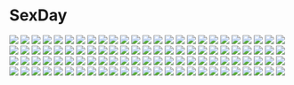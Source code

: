 # SexDay
![](https://konachan.com/jpeg/a49d92fff5242f985d079ab7b8789b75/Konachan.com%20-%20241590%20aliasing%20aqua_eyes%20blonde_hair%20dress%20headdress%20long_hair%20original%20petals%20ribbons%20umi_no_mizu%20wings.jpg)
![](https://konachan.com/jpeg/d7e0e9c5e71d0807b6c00a963e4e874b/Konachan.com%20-%20249120%206u_%28eternal_land%29%20bikini%20blue_hair%20blush%20gray%20long_hair%20love_live%21_sunshine%21%21%20pink_eyes%20swimsuit%20tsushima_yoshiko%20wristwear.jpg)
![](https://konachan.com/image/1a60a1c08c464f49b81bc190fc9b1b32/Konachan.com%20-%2043163%20ai_%28popotan%29%20bath%20mai%20mea%20mii%20nude%20popotan%20poyoyon_rokku%20unagi.jpg)
![](https://konachan.com/image/3cd0dde8d854bfa62985becda501f1c7/Konachan.com%20-%2026656%20artoria_pendragon_%28all%29%20bikini%20fate_%28series%29%20fate_stay_night%20saber%20swimsuit%20tohsaka_rin.jpg)
![](https://konachan.com/image/cf2e1b2dd2334789aacd39969d391a42/Konachan.com%20-%2095232%20animal_ears%20armor%20boots%20bunny_ears%20bunnygirl%20hat%20observerz%20original%20pink_hair%20red_hair.jpg)
![](https://konachan.com/image/89769050911538b5449d4cde43f215e0/Konachan.com%20-%2020761%20animal%20dog%20fullmetal_alchemist%20winry_rockbell.jpg)
![](https://konachan.com/image/4ec053ee5d6f2848341bb2d56d586c0d/Konachan.com%20-%2094340%20animal%20bird%20blue%20blue_eyes%20blue_hair%20book%20brown_hair%20dress%20joeian%20original%20pink_eyes%20school_uniform%20short_hair%20stairs%20summer_dress%20thighhighs.jpg)
![](https://konachan.com/image/b04283385d9c10fb6132f2514129e57f/Konachan.com%20-%2065717%20clare%20claymore.jpg)
![](https://konachan.com/jpeg/2e21427b3d5b3ce1e799459fffb4d9fe/Konachan.com%20-%2043141%20hiiragi_kagami%20lucky_star.jpg)
![](https://konachan.com/image/f9c4dad363a0980bbe58bd78b9dbccb6/Konachan.com%20-%2081981%20building%20city%20night%20scenic%20seo_tatsuya.jpg)
![](https://konachan.com/jpeg/2c8dd436aeb4cea25b1e5d4181c9c850/Konachan.com%20-%20158431%20tagme.jpg)
![](https://konachan.com/image/733eff322e898945fbc14e056fd2d8bb/Konachan.com%20-%20121840%20building%20christmas%20clouds%20flowers%20guilty_crown%20long_hair%20pink_hair%20red_eyes%20santa_costume%20sky%20snow%20stells%20thighhighs%20wet%20yuzuriha_inori.jpg)
![](https://konachan.com/image/167eff733ce558bf5d27eebdf6de2495/Konachan.com%20-%20207254%20bikini_top%20blonde_hair%20blue_eyes%20breasts%20gun%20hat%20henshako%20jpeg_artifacts%20original%20shorts%20weapon%20white%20wristwear.jpg)
![](https://konachan.com/image/ef0469da64ddfa9acde913f51a8bab1e/Konachan.com%20-%2011687%20ar_tonelico%20ar_tonelico_ii%20breasts%20cleavage%20cloche_leythal_pastalia%20croix_batel%20luca_trulyworth%20nagi_ryou.jpg)
![](https://konachan.com/jpeg/595f685a93568b6178ba4b2cc58e0984/Konachan.com%20-%20180669%20clouds%20dress%20hoodie%20iroia_%28yo_mogi%29%20long_hair%20purple_eyes%20purple_hair%20sky%20thighhighs%20twintails%20vocaloid%20voiceroid%20yuzuki_yukari.jpg)
![](https://konachan.com/jpeg/ec80bf09745eed63a384d789f1fe59e2/Konachan.com%20-%20205037%20aqua_eyes%20ass%20blush%20brown_hair%20fast-runner-2024%20fennekin%20hat%20panties%20pokemon%20red_eyes%20serena_%28pokemon%29%20short_hair%20skirt%20thighhighs%20underwear%20white.jpg)
![](https://konachan.com/image/5c2080dd123e411f5c145d658386d605/Konachan.com%20-%20165543%20bikini%20blue_eyes%20blush%20breasts%20brown_hair%20cleavage%20drink%20kunifuto%20original%20swimsuit%20water%20wet.jpg)
![](https://konachan.com/image/d582f2a248da07f949fa0eb79753167a/Konachan.com%20-%2067261%20close%20tagme.jpg)
![](https://konachan.com/jpeg/c67d36fce147a7e08539bc3e771ed18f/Konachan.com%20-%20253580%20apron%20bicolored_eyes%20brown_hair%20food%20headband%20logo%20long_hair%20red%20ryobi_%28senran_kagura%29%20senran_kagura%20senran_kagura%3A_bon_appetit%20tagme_%28artist%29.jpg)
![](https://konachan.com/image/74aa3cb042c1c944bddc6202cc5b48c0/Konachan.com%20-%2065588%20arcana_heart%20game_cg%20tagme%20weapon.jpg)
![](https://konachan.com/jpeg/8d01069bac4c36210e8e9cc44a7033d1/Konachan.com%20-%20291571%20animal%20aqua_eyes%20blush%20breasts%20chinese_dress%20cleavage%20clouds%20dress%20fang%20flowers%20ganaha_hibiki%20hamuzou%20idolmaster%20purple_hair%20sky%20water%20wristwear.jpg)
![](https://konachan.com/image/bf93dd05653ed5f0dbdebb050f00c532/Konachan.com%20-%20105857%20all_male%20blue_hair%20goggles%20kaito%20kamui_gakupo%20male%20purple_hair%20vocaloid.jpg)
![](https://konachan.com/image/0f6efe63d7c86e93ab466aa2e149406a/Konachan.com%20-%2061682%20aoi_shiro%20breasts%20cleavage%20japanese_clothes%20kaya_%28aoi_shiro%29%20kimono%20nami_%28aoi_shiro%29%20no_bra%20sword%20torn_clothes%20weapon%20yasaka_minato%20yuri.jpg)
![](https://konachan.com/jpeg/18701db43b12555754b4bb5ff3c4e12e/Konachan.com%20-%20288173%20anthropomorphism%20ass%20azur_lane%20black_hair%20breasts%20dark_skin%20long_hair%20panties%20south_dakota_%28azur_lane%29%20takaharu%20topless%20underwear%20yellow_eyes.jpg)
![](https://konachan.com/image/4d5ffe1f71ce8578fc69ff827c6cf157/Konachan.com%20-%20158393%20blush%20breasts%20kazami_yuuka%20misako%20nipples%20stockings%20touhou%20yakumo_yukari.jpg)
![](https://konachan.com/image/790286494d3bc3848b93cf71e94edd52/Konachan.com%20-%2013692%20all_male%20black_eyes%20gray_hair%20hatake_kakashi%20headband%20male%20naruto.jpg)
![](https://konachan.com/jpeg/5b369aa84342d1309f7677f4cb55ac2b/Konachan.com%20-%20199473%20bike_shorts%20blonde_hair%20blue_eyes%20breasts%20gundam_%28series%29%20hewsack%20hoshino_fumina%20nipples%20pubic_hair%20pussy%20shirt_lift%20shorts%20third-party_edit%20white.jpg)
![](https://konachan.com/jpeg/65d00bd2bcba503d76bf3db1b13ef73a/Konachan.com%20-%20273085%20autumn%20blue_eyes%20blue_hair%20boots%20flanvia%20flowers%20hat%20kawashiro_nitori%20leaves%20photo%20scenic%20skirt%20touhou%20tree%20twintails%20water.jpg)
![](https://konachan.com/image/b67ab9324d49f139f3c7d25a99f2bc34/Konachan.com%20-%2058269%20ass%20bath%20itou_noiji%20nude%20scan%20shakugan_no_shana%20shana.jpg)
![](https://konachan.com/image/a78f05250139c71629304331e1fce26d/Konachan.com%20-%20141293%20blonde_hair%20blush%20breasts%20cleavage%20erect_nipples%20fang%20horns%20ibuki_suika%20natsuki_mitsu%20nopan%20open_shirt%20thighhighs%20touhou%20wet%20yellow_eyes.jpg)
![](https://konachan.com/image/8720f635dd570a6719a9d5c897bf0f5b/Konachan.com%20-%20140800%20aqua_eyes%20blonde_hair%20cassandra_alexandra%20dress%20gloves%20mochi.f%20panties%20ribbons%20short_hair%20soul_calibur%20sword%20underwear%20weapon.jpg)
![](https://konachan.com/image/52394ec5a8b2af87c8baa9a2c32a9c56/Konachan.com%20-%20190392%20apple%20banssee%20blonde_hair%20blue_eyes%20book%20bow%20doll%20dress%20flowers%20food%20fruit%20headband%20kneehighs%20pantyhose%20paper%20puppet%20short_hair%20tie%20touhou.jpg)
![](https://konachan.com/image/d9f67c4ae6ad9568edc42591a65cb1fc/Konachan.com%20-%20123038%20animal_ears%20gray_hair%20inubashiri_momiji%20japanese_clothes%20kimono%20red_eyes%20short_hair%20tail%20touhou%20wolfgirl%20yume_shokunin.jpg)
![](https://konachan.com/jpeg/e30da6c0aa145acafea148bd3e731d54/Konachan.com%20-%20118460%20dress%20futatsuiwa_mamizou%20glasses%20hat%20shirane_koitsu%20stars%20tail%20thighhighs%20touhou.jpg)
![](https://konachan.com/jpeg/e493cf7cfc5fa16318f9c0534a2321fa/Konachan.com%20-%20131521%20book%20bow%20game_cg%20green_eyes%20hat%20hatsuyuki_sakura%20hontani_kanae%20long_hair%20saga_planets%20school_uniform%20shirokuma%20twintails%20white_hair.jpg)
![](https://konachan.com/image/60d28498ecc895804616fb3b9a10a361/Konachan.com%20-%20262219%20aqua_eyes%20azur_lane%20breasts%20cleavage%20dark%20flowers%20hat%20long_hair%20ribbons%20stockings%20swd3e2%20thighhighs%20watermark%20white_hair%20zettai_ryouiki.jpg)
![](https://konachan.com/jpeg/ca998c56d53233559f8ec055208b49ea/Konachan.com%20-%20115464%20blonde_hair%20gunjima_souichirou%20kyuubee%20mahou_shoujo_madoka_magica%20tomoe_mami%20white%20yellow_eyes.jpg)
![](https://konachan.com/image/e58e105b165226a8eb45def64f6bd7bf/Konachan.com%20-%2036699%20blue_eyes%20candy%20food%20ice_cream%20lollipop%20purple_hair%20rosario%2Bvampire%20shirayuki_mizore.jpg)
![](https://konachan.com/image/13f1ab2732fca33f38ef917b9ac52efb/Konachan.com%20-%2086052%20goth-loli%20lolita_fashion%20lulu%20monochrome_factor.jpg)
![](https://konachan.com/jpeg/770d9f3ef28c42885970d8f632752221/Konachan.com%20-%2091800%20blue_eyes%20headband%20katana%20konpaku_youmu%20oyaji_kusa%20scarf%20short_hair%20sword%20touhou%20weapon%20white_hair.jpg)
![](https://konachan.com/image/0aabe07a0e58390f9ca5a63ef317286c/Konachan.com%20-%20111806%20blonde_hair%20dress%20flowers%20game_cg%20hyper_highspeed_genius%20iris_windsor%20sakura_windsor%20sleeping%20windmill_%28company%29.jpg)
![](https://konachan.com/jpeg/4069d3a2bfdf2936d3bf3dd740f778e2/Konachan.com%20-%20173333%20boots%20donut_hole_%28vocaloid%29%20goggles%20group%20gumi%20hat%20hatsune_miku%20isaka%20kagamine_rin%20megurine_luka%20vocaloid.jpg)
![](https://konachan.com/image/e04b35e1b3fe22f9d70607a46e1cdc86/Konachan.com%20-%2076774%20earth%20grand_zamboa%20kamina%20kz-kura%20mecha%20planet%20simon%20space%20stars%20tengen_toppa_gurren_lagann%20tengen_toppa_gurren-lagann_%28mecha%29.jpg)
![](https://konachan.com/image/9e3c559cb423543911cdab50577a83ef/Konachan.com%20-%2026951%20asakura_nemu%20choker%20da_capo%20nishimata_aoi%20ribbons%20shirakawa_kotori%20yoshino_sakura.jpg)
![](https://konachan.com/image/c449a68f0f80165ff8b556447e3459d0/Konachan.com%20-%20267650%20anus%20ass%20bed%20blush%20breasts%20censored%20choker%20cum%20garter%20long_hair%20navel%20neptune%20nipples%20nopan%20oekakizuki%20panty_pull%20pussy%20short_hair%20thighhighs.jpg)
![](https://konachan.com/jpeg/7a7a0ac2bc1972369867112ceac9bdd4/Konachan.com%20-%2027116%20komori_kiri%20sayonara_zetsubou_sensei.jpg)
![](https://konachan.com/image/287618435129e175b69fb9b311c86f4e/Konachan.com%20-%2031621%20blue_hair%20favorite%20game_cg%20green_eyes%20happy_margaret%21%20jpeg_artifacts%20kokonoka%20loli%20nishinomiya_shizuru.jpg)
![](https://konachan.com/jpeg/d8637e216777a2b6bb496b2e10635b0b/Konachan.com%20-%20289884%20blue_eyes%20braids%20breasts%20cropped%20gradient%20long_hair%20panties%20skirt%20spread_legs%20tenken%20twintails%20underboob%20underwear%20voiceroid%20waifu2x%20white_hair.jpg)
![](https://konachan.com/image/ff62a97c6f840cb34c6bc5aa7b966b08/Konachan.com%20-%2095727%20tagme.jpg)
![](https://konachan.com/image/b0cfcd221b1fa03c2184d5cd516d5562/Konachan.com%20-%20124533%20breasts%20kasumi_seiki%20momo_velia_deviluke%20nipples%20nude%20pink_hair%20pussy%20sex%20tail%20to_love_ru%20uncensored.jpg)
![](https://konachan.com/image/42a40d8b1e2321a0523740c990fcf61b/Konachan.com%20-%20264618%20building%20city%20clouds%20grass%20hat%20nagi_itsuki%20original%20scenic%20sky%20staff%20stairs%20sunset%20water%20waterfall%20witch%20witch_hat.jpg)
![](https://konachan.com/jpeg/a61a2fadc4aa3724a194f06599034757/Konachan.com%20-%20275000%20black_hair%20blush%20bodysuit%20boots%20breasts%20cameltoe%20cape%20erect_nipples%20ginhaha%20green_eyes%20qin_liangyu%20short_hair%20skintight%20staff%20thighhighs%20wristwear.jpg)
![](https://konachan.com/image/773284f9d2d5ef013239d71127662277/Konachan.com%20-%2059794%20barefoot%20breasts%20hatsune_miku%20kitano_tomotoshi%20nude%20tie%20vocaloid.jpg)
![](https://konachan.com/image/14e1169a4c30e549769e1319b66523d7/Konachan.com%20-%20246427%20blue_eyes%20clouds%20collar%20cure_felice%20flowers%20hanami_kotoha%20hoshi_%28xingspresent%29%20long_hair%20petals%20pink_hair%20precure%20sky%20twintails%20wristwear.jpg)
![](https://konachan.com/image/650459563b96feea3cf796c87185a32d/Konachan.com%20-%20242847%20bikini_top%20boots%20breasts%20elbow_gloves%20fate_%28series%29%20gloves%20gods%20headdress%20long_hair%20petals%20sword%20thighhighs%20weapon%20white_hair%20yellow_eyes.jpg)
![](https://konachan.com/jpeg/70e656df898e9d36e8b7bcd36e6749c7/Konachan.com%20-%20170943%202girls%20animal%20blue_eyes%20blue_hair%20brown_hair%20bubbles%20dress%20fish%20kazenokaze%20long_hair%20magikarp%20pokemon%20ponytail%20school_uniform%20socks%20water.jpg)
![](https://konachan.com/jpeg/03973de9fbbc7d743c9dd6c561b07f43/Konachan.com%20-%20176532%20akagi_rio%20animal%20blonde_hair%20blue_eyes%20breasts%20bubbles%20censored%20fish%20game_cg%20long_hair%20may-be_soft%20mermaid%20nipples%20pussy%20underwater%20water.jpg)
![](https://konachan.com/image/d94ba64fa20aef7c849e571ef11c212d/Konachan.com%20-%20105317%20pointed_ears%20ragnarok_online%20tagme.jpg)
![](https://konachan.com/jpeg/fbeedd1da24504e283b51212f52faac7/Konachan.com%20-%20236553%20bikini%20blonde_hair%20breasts%20clouds%20kinoshita_ichi%20navel%20nipples%20original%20red_eyes%20short_hair%20sky%20swimsuit%20water.jpg)
![](https://konachan.com/image/f7bea902837ae512732ddb5beea84d01/Konachan.com%20-%20178913%20aqua_hair%20blush%20chibi%20cosplay%20food%20group%20ice_cream%20kaito%20long_hair%20male%20meiko%20niwako%20pink_hair%20popsicle%20ribbons%20skirt%20tie%20twintails%20vocaloid%20white.jpg)
![](https://konachan.com/image/f18638af1f05caff87d4234967fe3ee4/Konachan.com%20-%20163790%20breasts%20dark%20green%20issencia%20long_hair%20nude%20original.jpg)
![](https://konachan.com/image/52c7c1c551820c9d19f44d6963cc72bf/Konachan.com%20-%20245646%20armor%20artoria_pendragon_%28all%29%20blonde_hair%20blue_eyes%20dress%20fate_%28series%29%20fate_stay_night%20gloves%20saber%20sai_foubalana%20short_hair%20sword%20weapon.jpg)
![](https://konachan.com/jpeg/eb2cc6bccc97983df017b2c7cb1c1717/Konachan.com%20-%20107499%20animal_ears%20bicolored_eyes%20blonde_hair%20bunny%20bunnygirl%20eyepatch%20long_hair%20original%20redjuice%20ribbons%20scarf%20skirt%20sword%20weapon%20white.jpg)
![](https://konachan.com/jpeg/332b155857ad5237c4ac7d32352b5ed5/Konachan.com%20-%20219074%20blonde_hair%20blue_eyes%20blush%20censored%20game_cg%20male%20nana-sama%20orange_eyes%20penis%20ponytail%20red_hair%20stockings%20studio_hilite%20thighhighs%20tie%20trap%20twintails.jpg)
![](https://konachan.com/image/a8a8be5108f682ce9e5908699a8e6ea9/Konachan.com%20-%20305222%20blush%20cherry_blossoms%20dress%20flowers%20grass%20long_hair%20mirin_boshi%20necklace%20open_shirt%20original%20spring%20summer_dress%20water%20white_hair.jpg)
![](https://konachan.com/image/da7b693ffe293f6667455b79e74a5a94/Konachan.com%20-%2035760%20nia_teppelin%20tengen_toppa_gurren_lagann%20yoko_littner.jpg)
![](https://konachan.com/image/b0de1d15872641b1159dba94a98b0f71/Konachan.com%20-%20183303%20anus%20bandaid%20blush%20condom%20erect_nipples%20glasses%20hat%20moriya_suwako%20spirytus_tarou%20spread_legs%20thighhighs%20touhou.jpg)
![](https://konachan.com/image/59dbe471c066d95676a618ec65b317ad/Konachan.com%20-%2060226%20akihime_sumomo%20itou_noiji%20nanatsuiro_drops%20white%20yuki-chan.jpg)
![](https://konachan.com/image/b27018347fab876dc60813bbcff160bb/Konachan.com%20-%20191137%20anthropomorphism%20barefoot%20blush%20breasts%20horns%20kantai_collection%20long_hair%20midway_hime%20nipples%20red_eyes%20walzrj%20white_hair.jpg)
![](https://konachan.com/jpeg/9a2f7ca466f7e505ed2397c9069219d7/Konachan.com%20-%20216755%20book%20computer%20group%20male%20original%20paper%20school_uniform%20shirt%20syego%20tie.jpg)
![](https://konachan.com/image/cb80a35a715b4ef9556d66dc2c1d9c41/Konachan.com%20-%20288335%20black_hair%20blue_eyes%20blush%20book%20bra%20breasts%20cleavage%20navel%20original%20sakamata%20shirt_lift%20underwear.jpg)
![](https://konachan.com/image/8e9a31e5e298e950aa0cdd4ff62efc6e/Konachan.com%20-%20243716%20armor%20breasts%20cleavage%20elbow_gloves%20gloves%20gun%20horns%20kishiyo%20long_hair%20orange_eyes%20panties%20panzer_waltz%20sword%20thighhighs%20underwear%20weapon%20white_hair.jpg)
![](https://konachan.com/image/a076de8f4a22fa192b0a966444c4386a/Konachan.com%20-%20251004%20all_male%20animal%20animal_ears%20brown_hair%20fox%20majiang%20male%20mask%20multiple_tails%20onmyouji%20orange_eyes%20signed%20tail%20tamamo_no_mae_%28onmyouji%29%20torii.jpg)
![](https://konachan.com/image/33773443fbc3cb07a1664b823d95a4d9/Konachan.com%20-%209601%20all_male%20code_geass%20kururugi_suzaku%20lelouch_lamperouge%20male.jpg)
![](https://konachan.com/jpeg/d7539b2fd2e0eb994a270c5536766ec7/Konachan.com%20-%2044699%20all_male%20loli%20male%20musumaker%20trap%20yuzu_%28musumaker%29.jpg)
![](https://konachan.com/jpeg/684b5a5a22259307a84272c7ed33d6b0/Konachan.com%20-%2095680%20blue_eyes%20cameltoe%20emelita%20kamidori_alchemy_meister%20loli%20pink_hair%20see_through%20swimsuit%20tagme%20water%20wet.jpg)
![](https://konachan.com/image/3875f24cfad19c6bf18e634315bd78de/Konachan.com%20-%20231902%20blush%20brown_eyes%20brown_hair%20gloves%20kimura_shuuichi%20kneehighs%20navel%20panties%20pussy_juice%20school_uniform%20spread_legs%20tears%20underwear%20vibrator.jpg)
![](https://konachan.com/image/e89289dfe3876ac6245bc1c422ed14f9/Konachan.com%20-%20118116%20blonde_hair%20computer%20drink%20mitha%20twintails.jpg)
![](https://konachan.com/image/03561193139f92ecf003960882084f20/Konachan.com%20-%20181901%20bed%20brown_eyes%20brown_hair%20hijiri_byakuren%20kezune_%28i-i%29%20long_hair%20school_uniform%20touhou.jpg)
![](https://konachan.com/image/2be46fd389d9905fda7b4aa6af3ae441/Konachan.com%20-%2014025%20tagme.jpg)
![](https://konachan.com/image/f64df0ed75ce83ef5571844444e53ad4/Konachan.com%20-%20255852%20bicolored_eyes%20bodysuit%20cropped%20gray_hair%20long_hair%20original%20skintight%20tokiti%20twintails.jpg)
![](https://konachan.com/jpeg/42ea949a3f7d65d85ad8f686a27d641f/Konachan.com%20-%2079424%20aqua_eyes%20aqua_hair%20brown_eyes%20brown_hair%20cosplay%20crossover%20hatsune_miku%20miko%20moekyon%20realistic%20ribbons%20short_hair%20tie%20touhou%20twintails%20vocaloid%20white.jpg)
![](https://konachan.com/image/9e0bf449c6a98f4955b47ceb20904b35/Konachan.com%20-%2088539%20ookami-san_to_shichinin_no_nakama-tachi%20ookami_ryouko%20ryuuguu_otohime.jpg)
![](https://konachan.com/jpeg/bfcec54eb89c2a827e184af2569cfdc0/Konachan.com%20-%20271156%20animal%20bat%20bikini%20black_hair%20clouds%20demon%20horns%20incro300%20long_hair%20male%20navel%20overlord%20ponytail%20sky%20succubus%20swimsuit%20tail%20thighhighs%20watermark.jpg)
![](https://konachan.com/jpeg/5547d531a2375e0fcc21a937caf09fb4/Konachan.com%20-%20120279%20asa_project%20game_cg%20kinomoto_misaki%20kinomoto_nokia%20panta%20renai_zero_kilometer.jpg)
![](https://konachan.com/image/15acc67369439b99d3cbd437c7889ceb/Konachan.com%20-%2016898%20darker_than_black%20yin.jpg)
![](https://konachan.com/image/135f671f07beedd08289c2f441332537/Konachan.com%20-%20149349%20blush%20bra%20breasts%20cleavage%20gray_hair%20long_hair%20megami%20navel%20nopan%20pink_hair%20ponytail%20sarashi%20scan%20skirt%20underboob%20underwear%20undressing%20watermark%20wink.jpg)
![](https://konachan.com/jpeg/8401af38153508316a7eb8829a585956/Konachan.com%20-%20296142%20akae_neo%20aqua_eyes%20ass%20bikini%20breasts%20catgirl%20cleavage%20cosplay%20fang%20gloves%20halloween%20headdress%20hug%20pumpkin%20swimsuit%20tail%20thighhighs%20white_hair.jpg)
![](https://konachan.com/image/ce4231f38262811e3e4adc773ea5b3ae/Konachan.com%20-%20176552%20bakemonogatari%20kaiki_deishuu%20koimonogatari%20male%20monogatari_%28series%29%20senjougahara_hitagi%20yadokugaeru.jpg)
![](https://konachan.com/image/f1f1a1e5c1a980cb1427e12d521f2316/Konachan.com%20-%20174787%20animal_ears%20barefoot%20brown_eyes%20fang%20flowers%20foxgirl%20long_hair%20masami_chie%20nude%20original%20petals%20tail%20white_hair.jpg)
![](https://konachan.com/jpeg/7aead254cdd616664397cd7412a65379/Konachan.com%20-%20280050%20animal_ears%20bow_%28weapon%29%20doggirl%20fang%20group%20hotel01%20japanese_clothes%20loli%20original%20ruins%20tail%20thighhighs%20weapon%20wolfgirl.jpg)
![](https://konachan.com/image/eee36037382428008cd9864227505d5c/Konachan.com%20-%20297003%202girls%20blush%20bra%20breasts%20cleavage%20demon%20gloves%20horns%20long_hair%20maid%20navel%20original%20panties%20pink_hair%20purple_eyes%20see_through%20succubus%20underwear.jpg)
![](https://konachan.com/jpeg/a6b45afdc46fcc95c5cde06775820a17/Konachan.com%20-%20306928%20blue_eyes%20blue_hair%20breasts%20camera%20cleavage%20fire_emblem%20gloves%20long_hair%20lucina_%28fire_emblem%29%20nanoless%20navel%20spread_legs.jpg)
![](https://konachan.com/image/d1f7d5a91e6084d837893c12183b8cbc/Konachan.com%20-%2082610%20animal%20animal_ears%20blue_eyes%20brown_hair%20cat%20catgirl%20kneehighs%20long_hair%20original%20sakurano_miya%20tail%20tree.jpg)
![](https://konachan.com/image/9ce714fdf2708a1d589af6aaaa121443/Konachan.com%20-%20189263%202girls%20aki_minoriko%20aki_shizuha%20ass%20blonde_hair%20hat%20lzh%20red_eyes%20ribbons%20short_hair%20touhou%20tree%20yellow_eyes.jpg)
![](https://konachan.com/jpeg/7d6f3ca909a6ed53735ce1a48b01b865/Konachan.com%20-%20261307%20aliasing%20aqua_eyes%20barefoot%20black_hair%20blush%20breasts%20flowers%20headdress%20long_hair%20navel%20nipples%20ribbons%20see_through%20water%20watermark%20white%20wings.jpg)
![](https://konachan.com/image/ba954dcd95dbdde323b59ad4a7009dcf/Konachan.com%20-%20272619%20aliasing%20bang_dream%21%20glasses%20maruyama_aya%20naitou_kirara%20paper%20pink_eyes%20pink_hair%20school_uniform%20skirt%20wink.jpg)
![](https://konachan.com/image/8ff231fa57e29b2c978739c6d8cc82aa/Konachan.com%20-%2025797%20armor%20berserker%20black_hair%20blonde_hair%20dress%20fate_%28series%29%20green_eyes%20jpeg_artifacts%20long_hair%20night%20pantyhose%20saber%20short_hair%20skirt%20tohsaka_rin.jpeg)
![](https://konachan.com/image/bfc061d72c7e6e9c35d54e54c0935e25/Konachan.com%20-%20203023%20barefoot%20building%20city%20dress%20flowers%20grass%20landscape%20original%20ruins%20scenic%20short_hair%20siji_%28szh5522%29%20sunset%20twintails.jpg)
![](https://konachan.com/image/1e562f53d5f121ecb5d25307021ee57e/Konachan.com%20-%20229826%20hatsune_miku%20kuzakawe_maron%20vocaloid%20yuki_miku%20yukine_%28vocaloid%29.jpg)
